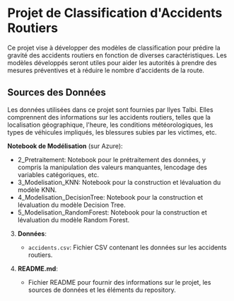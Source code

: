 # Projet de Classification d'Accidents Routiers

Ce projet vise à développer des modèles de classification pour prédire la gravité des accidents routiers en fonction de diverses caractéristiques. Les modèles développés seront utiles pour aider les autorités à prendre des mesures préventives et à réduire le nombre d'accidents de la route.

## Sources des Données

Les données utilisées dans ce projet sont fournies par Ilyes Talbi. Elles comprennent des informations sur les accidents routiers, telles que la localisation géographique, l'heure, les conditions météorologiques, les types de véhicules impliqués, les blessures subies par les victimes, etc.



 **Notebook de Modélisation** (sur Azure):
   - 2_Pretraitement: Notebook pour le prétraitement des données, y compris la manipulation des valeurs manquantes, lencodage des variables catégoriques, etc.
   - 3_Modelisation_KNN: Notebook pour la construction et lévaluation du modèle KNN.
   - 4_Modelisation_DecisionTree: Notebook pour la construction et lévaluation du modèle Decision Tree.
   - 5_Modelisation_RandomForest: Notebook pour la construction et lévaluation du modèle Random Forest.

3. **Données**:
   - `accidents.csv`: Fichier CSV contenant les données sur les accidents routiers.

4. **README.md**:
   - Fichier README pour fournir des informations sur le projet, les sources de données et les éléments du repository.
